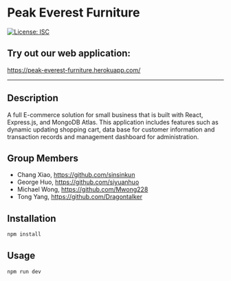 # Peak Everest Furniture

[![License: ISC](https://img.shields.io/badge/License-ISC-blue.svg)](https://opensource.org/licenses/ISC)

## Try out our web application:

https://peak-everest-furniture.herokuapp.com/

---

## Description

A full E-commerce solution for small business that is built with React, Express.js, and MongoDB Atlas. This application includes features such as dynamic updating shopping cart, data base for customer information and transaction records and management dashboard for administration.

## Group Members

- Chang Xiao, https://github.com/sinsinkun
- George Huo, https://github.com/siyuanhuo
- Michael Wong, https://github.com/Mwong228
- Tong Yang, https://github.com/Dragontalker

## Installation

```bash
npm install
```

## Usage

```bash
npm run dev
```
